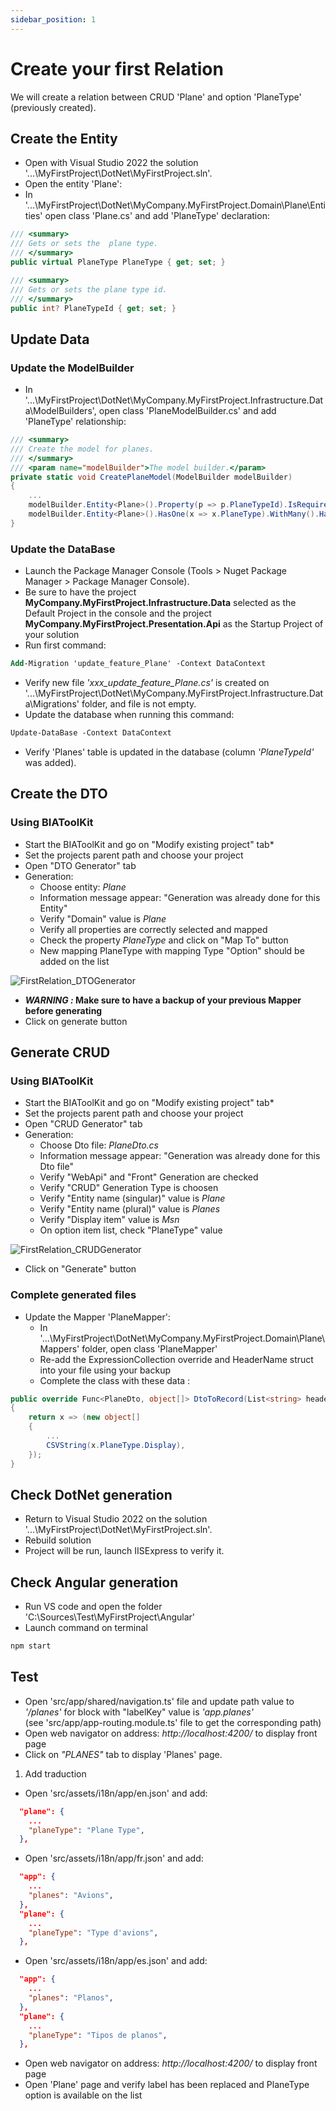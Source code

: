 ```yaml
---
sidebar_position: 1
---
```


# Create your first Relation
We will create a relation between CRUD 'Plane' and option 'PlaneType' (previously created).

## Create the Entity
* Open with Visual Studio 2022 the solution '...\MyFirstProject\DotNet\MyFirstProject.sln'.
* Open the entity 'Plane':
* In '...\MyFirstProject\DotNet\MyCompany.MyFirstProject.Domain\Plane\Entities' open class 'Plane.cs' and add 'PlaneType' declaration: 
  
```csharp
/// <summary>
/// Gets or sets the  plane type.
/// </summary>
public virtual PlaneType PlaneType { get; set; }

/// <summary>
/// Gets or sets the plane type id.
/// </summary>
public int? PlaneTypeId { get; set; }
```
## Update Data
### Update the ModelBuilder
* In '...\MyFirstProject\DotNet\MyCompany.MyFirstProject.Infrastructure.Data\ModelBuilders', open class 'PlaneModelBuilder.cs' and add 'PlaneType' relationship: 
 
```csharp
/// <summary>
/// Create the model for planes.
/// </summary>
/// <param name="modelBuilder">The model builder.</param>
private static void CreatePlaneModel(ModelBuilder modelBuilder)
{
    ...
    modelBuilder.Entity<Plane>().Property(p => p.PlaneTypeId).IsRequired(false); // relationship 0..1-*
    modelBuilder.Entity<Plane>().HasOne(x => x.PlaneType).WithMany().HasForeignKey(x => x.PlaneTypeId);
}
```

### Update the DataBase
* Launch the Package Manager Console (Tools > Nuget Package Manager > Package Manager Console).
* Be sure to have the project **MyCompany.MyFirstProject.Infrastructure.Data** selected as the Default Project in the console and the project **MyCompany.MyFirstProject.Presentation.Api** as the Startup Project of your solution
* Run first command:    
```ps
Add-Migration 'update_feature_Plane' -Context DataContext 
```
* Verify new file *'xxx_update_feature_Plane.cs'* is created on '...\MyFirstProject\DotNet\MyCompany.MyFirstProject.Infrastructure.Data\Migrations' folder, and file is not empty.
* Update the database when running this command: 
```ps
Update-DataBase -Context DataContext
```
* Verify 'Planes' table is updated in the database (column *'PlaneTypeId'* was added).
  
## Create the DTO
### Using BIAToolKit
* Start the BIAToolKit and go on "Modify existing project" tab*
* Set the projects parent path and choose your project
* Open "DTO Generator" tab
* Generation:
  * Choose entity: *Plane*
  * Information message appear: "Generation was already done for this Entity"
  * Verify "Domain" value is *Plane*
  * Verify all properties are correctly selected and mapped
  * Check the property *PlaneType* and click on "Map To" button
  * New mapping PlaneType with mapping Type "Option" should be added on the list 

![FirstRelation_DTOGenerator](../../Images/GettingStarted/FirstRelation_DTOGenerator.png)

* ***WARNING :* Make sure to have a backup of your previous Mapper before generating**
* Click on generate button

## Generate CRUD
### Using BIAToolKit
* Start the BIAToolKit and go on "Modify existing project" tab*
* Set the projects parent path and choose your project
* Open "CRUD Generator" tab
* Generation:
  * Choose Dto file: *PlaneDto.cs*
  * Information message appear: "Generation was already done for this Dto file"
  * Verify "WebApi" and "Front" Generation are checked
  * Verify "CRUD" Generation Type is choosen
  * Verify "Entity name (singular)" value is *Plane*
  * Verify "Entity name (plural)" value is *Planes*
  * Verify "Display item"  value is *Msn*
  * On option item list, check "PlaneType" value

![FirstRelation_CRUDGenerator](../../Images/GettingStarted/FirstRelation_CRUDGenerator.png)

  * Click on "Generate" button

### Complete generated files
* Update the Mapper 'PlaneMapper':
  * In '...\MyFirstProject\DotNet\MyCompany.MyFirstProject.Domain\Plane\Mappers' folder, open class 'PlaneMapper'
  * Re-add the ExpressionCollection override and HeaderName struct into your file using your backup
  * Complete the class with these data :
 
```csharp
public override Func<PlaneDto, object[]> DtoToRecord(List<string> headerNames = null)
{
    return x => (new object[]
    {
        ...
        CSVString(x.PlaneType.Display),
    });
}
```

## Check DotNet generation
* Return to Visual Studio 2022 on the solution '...\MyFirstProject\DotNet\MyFirstProject.sln'.
* Rebuild solution
* Project will be run, launch IISExpress to verify it. 

## Check Angular generation
* Run VS code and open the folder 'C:\Sources\Test\MyFirstProject\Angular'
* Launch command on terminal 
```ps
npm start
```

## Test
* Open 'src/app/shared/navigation.ts' file and update path value to *'/planes'* for block with "labelKey" value is *'app.planes'*   
(see 'src/app/app-routing.module.ts' file to get the corresponding path)
* Open web navigator on address: *http://localhost:4200/* to display front page
* Click on *"PLANES"* tab to display 'Planes' page.

1.    Add traduction
* Open 'src/assets/i18n/app/en.json' and add:
```json
  "plane": {
    ...
    "planeType": "Plane Type",
  },
```  
* Open 'src/assets/i18n/app/fr.json' and add:
```json
  "app": {
    ...
    "planes": "Avions",
  },
  "plane": {
    ...
    "planeType": "Type d'avions",
  },
```
* Open 'src/assets/i18n/app/es.json' and add:
```json
  "app": {
    ...
    "planes": "Planos",
  },
  "plane": {
    ...
    "planeType": "Tipos de planos",
  },
```  
* Open web navigator on address: *http://localhost:4200/* to display front page
* Open 'Plane' page and verify label has been replaced and PlaneType option is available on the list